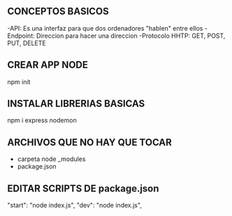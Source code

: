 ## CONCEPTOS BASICOS

-API: Es una interfaz para que dos ordenadores "hablen" entre ellos
-Endpoint: Direccion para hacer una direccion
-Protocolo HHTP: GET, POST, PUT, DELETE

## CREAR APP NODE

npm init

## INSTALAR LIBRERIAS BASICAS

npm i express nodemon

## ARCHIVOS QUE NO HAY QUE TOCAR

- carpeta node \_modules
- package.json

## EDITAR SCRIPTS DE package.json

"start": "node index.js",
"dev": "node index.js",
